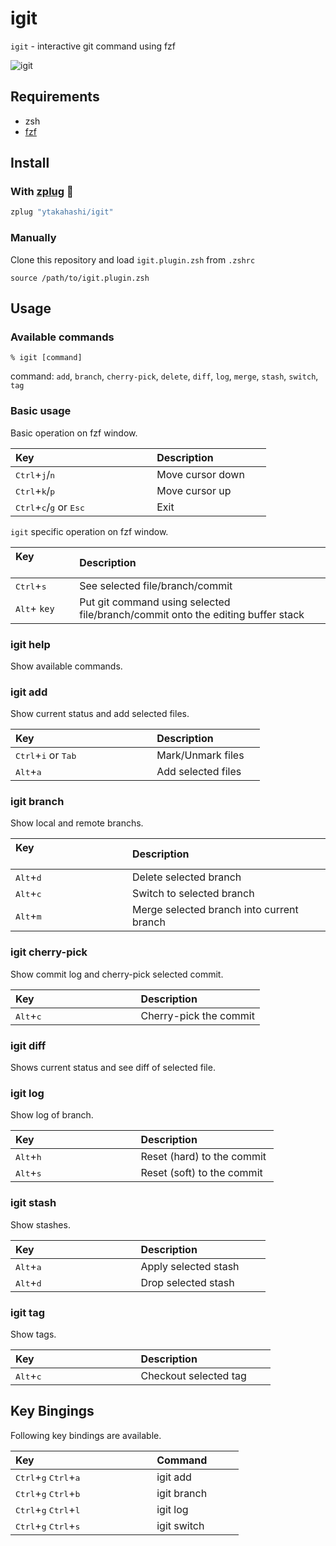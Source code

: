 # igit

`igit` - interactive git command using fzf

![igit](https://user-images.githubusercontent.com/26239560/45913024-20246d80-be66-11e8-904c-63bad327e1ce.gif)

## Requirements

- zsh
- [fzf](https://github.com/junegunn/fzf)

## Install

### With [zplug](https://github.com/zplug/zplug) :hibiscus:

```zsh
zplug "ytakahashi/igit"
```

### Manually

Clone this repository and load `igit.plugin.zsh` from `.zshrc`

```.zshrc
source /path/to/igit.plugin.zsh
```

## Usage

### Available commands

```shell
% igit [command]
```

command: `add`, `branch`, `cherry-pick`, `delete`, `diff`, `log`, `merge`, `stash`, `switch`, `tag`

### Basic usage

Basic operation on fzf window.  

| Key                                                         | Description            |
| :---------------------------------------------------------- | :--------------------- |
| <kbd>Ctrl</kbd>+<kbd>j</kbd>/<kbd>n</kbd>                   | Move cursor down       |
| <kbd>Ctrl</kbd>+<kbd>k</kbd>/<kbd>p</kbd>                   | Move cursor up         |
| <kbd>Ctrl</kbd>+<kbd>c</kbd>/<kbd>g</kbd> or <kbd>Esc</kbd> | Exit                   |

`igit` specific operation on fzf window.

| Key                           | Description                                                                     |
| :---------------------------- | :------------------------------------------------------------------------------ |
| <kbd>Ctrl</kbd>+<kbd>s</kbd>  | See selected file/branch/commit                                                 |
| <kbd>Alt</kbd>+ `key`         | Put git command using selected file/branch/commit onto the editing buffer stack |

### igit help

Show available commands.

### igit add

Show current status and add selected files.

| Key                                             | Description            |
| :---------------------------------------------- | :--------------------- |
| <kbd>Ctrl</kbd>+<kbd>i</kbd> or <kbd>Tab</kbd>  | Mark/Unmark files      |
| <kbd>Alt</kbd>+<kbd>a</kbd>                     | Add selected files     |

### igit branch

Show local and remote branchs.

| Key                                        | Description                               |
| :----------------------------------------- | :---------------------------------------- |
| <kbd>Alt</kbd>+<kbd>d</kbd>                | Delete selected branch                    |
| <kbd>Alt</kbd>+<kbd>c</kbd>                | Switch to selected branch                 |
| <kbd>Alt</kbd>+<kbd>m</kbd>                | Merge selected branch into current branch |

### igit cherry-pick

Show commit log and cherry-pick selected commit.

| Key                                        | Description            |
| :----------------------------------------- | :--------------------- |
| <kbd>Alt</kbd>+<kbd>c</kbd>                | Cherry-pick the commit |

### igit diff

Shows current status and see diff of selected file.

### igit log

Show log of branch.  

| Key                                        | Description                 |
| :----------------------------------------- | :-------------------------- |
| <kbd>Alt</kbd>+<kbd>h</kbd>                | Reset (hard) to the commit  |
| <kbd>Alt</kbd>+<kbd>s</kbd>                | Reset (soft) to the commit  |

### igit stash

Show stashes.

| Key                                        | Description                  |
| :----------------------------------------- | :--------------------------- |
| <kbd>Alt</kbd>+<kbd>a</kbd>                | Apply selected stash         |
| <kbd>Alt</kbd>+<kbd>d</kbd>                | Drop selected stash          |

### igit tag

Show tags.

| Key                                        | Description                  |
| :----------------------------------------- | :--------------------------- |
| <kbd>Alt</kbd>+<kbd>c</kbd>                | Checkout selected tag        |

## Key Bingings

Following key bindings are available.

| Key                                                         | Command                |
| :---------------------------------------------------------- | :--------------------- |
| <kbd>Ctrl</kbd>+<kbd>g</kbd> <kbd>Ctrl</kbd>+<kbd>a</kbd>   | igit add               |
| <kbd>Ctrl</kbd>+<kbd>g</kbd> <kbd>Ctrl</kbd>+<kbd>b</kbd>   | igit branch            |
| <kbd>Ctrl</kbd>+<kbd>g</kbd> <kbd>Ctrl</kbd>+<kbd>l</kbd>   | igit log               |
| <kbd>Ctrl</kbd>+<kbd>g</kbd> <kbd>Ctrl</kbd>+<kbd>s</kbd>   | igit switch            |
